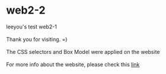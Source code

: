 # web2-2
leeyou's test web2-1<br><br>
Thank you for visiting. =) <br><br>
The CSS selectors and Box Model were applied on the website<br><br>
For more info about the website, please check this <a href="https://leeyou31.github.io/web2-2/index.html"> link </a><br>

